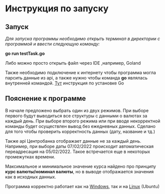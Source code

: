 # Инструкция по запуску

## Запуск
*Для запуска программы необходимо открыть терминал в директории с программой и ввести следующую команду:*

**go run testTask.go**

Либо можно просто открыть файл через IDE ,например, Goland

Также необходимо подключение к интернету чтобы программа могла парсить данные из api, а также нужно чтобы команда **go** являлась внутренней командой. [Тут](https://go.dev/dl/) инструкция по установке Go
## Пояснение к программе
В начале предложено выбрать один из двух режимов. При выборе первого будут выводиться все структуры с данными о валютах за каждый день. При выборе второго режима или при вводе некорректной команды будет осуществлен вывод без ежедневных данных. Сделано для того чтобы проверить корректность данных (дату, название и тд.)

Также api Центробанка отображает данные не за каждый день. Например, при выборе даты 07/02/2022 происходит автоматическая переадресация на 05/02/2022. Такое встречается еще в некоторых промежутках времени.

Максимальное и минимальное значение курса найдено про принципу **курс валюты/номинал валюты**, но в выводе отображается значения как в исходных данных.




Программа корректно работает как на [Windows](https://ibb.co/NZqvGP0), так и на [Linux](https://ibb.co/NjP61Kk) (Ubuntu)


